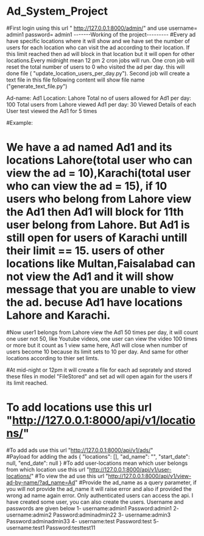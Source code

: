 # Ad_System_Project
#First login using this url " http://127.0.0.1:8000/admin/" and use username= admin1  password= admin1
-------Working of the project---------
#Every ad have specific locations where it will show and we have set the number of users for each location who can visit the ad according to their location. If this limit reached then ad will block in that location but it will open for other locations.Every midnight mean 12 pm 2 cron jobs will run. One cron job will reset the total number of users to 0 who visited the ad per day. this will done file ( "update_location_users_per_day.py"). Second job will create a text file in this file following content will show file name ("generate_text_file.py")

Ad-name: Ad1
Location: Lahore
Total no of users allowed for Ad1 per day: 100
Total users from Lahore viewed Ad1 per day: 30
Viewed Details of each User
test viewed the Ad1 for 5 times 

#Example:
# We have a ad named Ad1 and its locations Lahore(total user who can view the ad = 10),Karachi(total user who can view the ad = 15), if 10 users who belong from Lahore view the Ad1 then Ad1 will block for 11th user belong from Lahore. But Ad1 is still open for users of Karachi untill their limit == 15. users of other locations like Multan,Faisalabad can not view the Ad1 and it will show message that you are unable to view the ad. becuse Ad1 have locations Lahore and Karachi. 

#Now user1 belongs from Lahore view the Ad1 50 times per day, it will count one user not 50, like Youtube videos, one user can view the video 100 times or more but it count as 1 view same here, Ad1 will close when number of users become 10 because its limit sets to 10 per day. And same for other locations according to thier set limts.

#At mid-night or 12pm it will create a file for each ad seprately and stored these files in model "FileStored" and set ad will open again for the users if its limit reached.

# To add locations use this url "http://127.0.0.1:8000/api/v1/locations/"
#To add ads use this url "http://127.0.0.1:8000/api/v1/ads/"      
#Payload for adding the ads 
{
    "locations": [],
    "ad_name": "",
    "start_date": null,
    "end_date": null
}
#To add user-locations mean which user belongs from which location use this url "http://127.0.0.1:8000/api/v1/user-locations/"
#To view the ad use this url "http://127.0.0.1:8000/api/v1/view-ad-by-name/?ad_name=Ad"
#Provide the ad_name as a query parameter, if you will not provide the ad_name it will raise error and also if provided the wrong ad name again error. Only authenticated users can access the api. I have created some user, you can also create the users. Username and passwords are given below
1- username:admin1    Password:admin1
2- username:admin2    Password:adminadmin22
3- username:admin3    Password:adminadmin33
4- username:test    Password:test
5- username:test1    Password:testtest11


 


